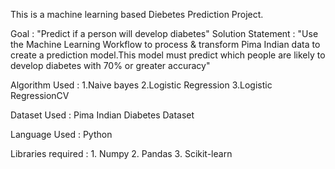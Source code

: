 This is a machine learning based Diebetes Prediction Project.

Goal : "Predict if a  person will develop diabetes"
Solution Statement : "Use the Machine Learning Workflow to process & transform Pima Indian data to create a prediction model.This model must predict which people are likely to develop diabetes with 70% or greater accuracy"

Algorithm Used : 1.Naive bayes
                            2.Logistic Regression
                            3.Logistic RegressionCV

Dataset Used : Pima Indian Diabetes Dataset

Language Used : Python

Libraries required :  1. Numpy
                                2. Pandas
                                3. Scikit-learn